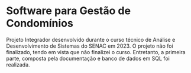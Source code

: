 # Software para Gestão de Condomínios

Projeto Integrador desenvolvido durante o curso técnico de Análise e Desenvolvimento de Sistemas do SENAC em 2023. 
O projeto não foi finalizado, tendo em vista que não finalizei o curso. Entretanto, a primeira parte, composta pela documentação e banco de dados em SQL foi realizada.
